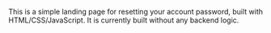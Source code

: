 This is a simple landing page for resetting your account password, built with HTML/CSS/JavaScript. It is currently built without any backend logic.